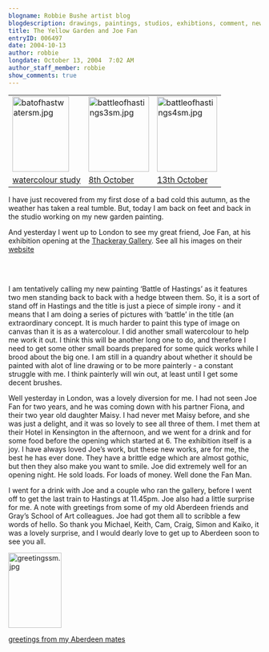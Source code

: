 ```yaml
---
blogname: Robbie Bushe artist blog
blogdescription: drawings, paintings, studios, exhibtions, comment, news as they happen to Robbie Bushe
title: The Yellow Garden and Joe Fan
entryID: 006497
date: 2004-10-13
author: robbie
longdate: October 13, 2004  7:02 AM
author_staff_member: robbie
show_comments: true
---
```


<table><tr><td><img alt="batofhastwatersm.jpg" src="http://mtengine.pumpernickle.net/mt_pages/robbiebushe/i/batofhastwatersm.jpg" width="113" height="150" /></td><td><img alt="battleofhastings3sm.jpg" src="http://mtengine.pumpernickle.net/mt_pages/robbiebushe/i/battleofhastings3sm.jpg" width="121" height="150" /></td><td><img alt="battleofhastings4sm.jpg" src="http://mtengine.pumpernickle.net/mt_pages/robbiebushe/i/battleofhastings4sm.jpg" width="120" height="150" /></td></tr><tr><td><a href="http://mtengine.pumpernickle.net/mt_pages/robbiebushe/i/batofhastwater.html" onclick="window.open('http://mtengine.pumpernickle.net/mt_pages/robbiebushe/i/batofhastwater.html','popup','width=450,height=600,scrollbars=no,resizable=no,toolbar=no,directories=no,location=no,menubar=no,status=no,left=0,top=0'); return false">watercolour study</a></td><td><a href="http://mtengine.pumpernickle.net/mt_pages/robbiebushe/i/battleofhastings31.html" onclick="window.open('http://mtengine.pumpernickle.net/mt_pages/robbiebushe/i/battleofhastings31.html','popup','width=485,height=600,scrollbars=no,resizable=no,toolbar=no,directories=no,location=no,menubar=no,status=no,left=0,top=0'); return false">8th October</a></td><td><a href="http://mtengine.pumpernickle.net/mt_pages/robbiebushe/i/battleofhastings4.html" onclick="window.open('http://mtengine.pumpernickle.net/mt_pages/robbiebushe/i/battleofhastings4.html','popup','width=481,height=600,scrollbars=no,resizable=no,toolbar=no,directories=no,location=no,menubar=no,status=no,left=0,top=0'); return false">13th October</a></td></tr></table>

<p>I have just recovered from my first dose of a bad cold this autumn, as the weather has taken a real tumble. But, today I am back on feet and back in the studio working on my new garden painting. </p>

<p>And yesterday I went up to London to see my great friend, Joe Fan, at his exhibition opening at the <a href="http://www.thackeraygallery.com/">Thackeray Gallery</a>. See all his images on their <a href="http://www.thackeraygallery.com/">website</a></p>

<a name="a006412more"></a><br />
<a id="more"></a><br />
<p>I am tentatively calling my new painting &#8216;Battle of Hastings&#8217; as it features two men standing back to back with a hedge btween them. So, it is a sort of stand off in Hastings and the title is just a piece of simple irony - and it means that I am doing a series of pictures with &#8216;battle&#8217; in the title (an extraordinary concept. It is much harder to paint this type of image on canvas than it is as a watercolour. I did another small watercolour to help me work it out. I think this will be another long one to do, and therefore I need to get some other small boards prepared for some quick works while I brood about the big one. I am still in a quandry about whether it should be painted with alot of line drawing or to be more painterly - a constant struggle with me. I think painterly will win out, at least until I get some decent brushes.</p>

<p>Well yesterday in London, was a lovely diversion for me. I had not seen Joe Fan for two years, and he was coming down with his partner Fiona, and their two year old daughter Maisy. I had never met Maisy before, and she was just a delight, and it was so lovely to see all three of them. I met them at their Hotel in Kensington in the afternoon, and we went for a drink and for some food before the opening which started at 6. The exhibition itself is a joy. I have always loved Joe&#8217;s work, but these new works, are for me, the best he has ever done. They have a brittle edge which are almost gothic, but then they also make you want to smile. Joe did extremely well for an opening night. He sold loads. For loads of money. Well done the Fan Man. </p>

<p>I went for a drink with Joe and a couple who ran the gallery, before I went off to get the last train to Hastings at 11.45pm. Joe also had a little surprise for me. A note with greetings from some of my old Aberdeen friends and Gray&#8217;s School of Art colleagues. Joe had got them all to scribble a few words of hello. So  thank you Michael, Keith, Cam, Craig, Simon and Kaiko, it was a lovely surprise, and I would dearly love to get up to Aberdeen soon to see you all.</p>

<p><img alt="greetingssm.jpg" src="http://mtengine.pumpernickle.net/mt_pages/robbiebushe/i/greetingssm.jpg" width="106" height="150" /></p>

<p><a href="http://mtengine.pumpernickle.net/mt_pages/robbiebushe/i/greetings.html" onclick="window.open('http://mtengine.pumpernickle.net/mt_pages/robbiebushe/i/greetings.html','popup','width=425,height=600,scrollbars=no,resizable=no,toolbar=no,directories=no,location=no,menubar=no,status=no,left=0,top=0'); return false">greetings from my Aberdeen mates</a></p>

